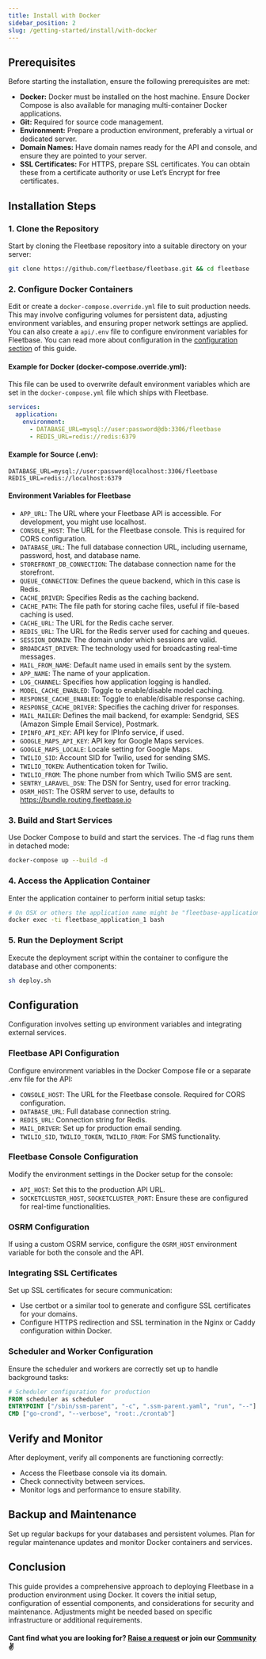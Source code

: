 ```yaml
---
title: Install with Docker
sidebar_position: 2
slug: /getting-started/install/with-docker
---
```


## Prerequisites

Before starting the installation, ensure the following prerequisites are met:

- **Docker:** Docker must be installed on the host machine. Ensure Docker Compose is also available for managing multi-container Docker applications.
- **Git:** Required for source code management.
- **Environment:** Prepare a production environment, preferably a virtual or dedicated server.
- **Domain Names:** Have domain names ready for the API and console, and ensure they are pointed to your server.
- **SSL Certificates:** For HTTPS, prepare SSL certificates. You can obtain these from a certificate authority or use Let’s Encrypt for free certificates.

## Installation Steps

### 1. Clone the Repository

Start by cloning the Fleetbase repository into a suitable directory on your server:
```bash
git clone https://github.com/fleetbase/fleetbase.git && cd fleetbase
```

### 2. Configure Docker Containers

Edit or create a `docker-compose.override.yml` file to suit production needs. This may involve configuring volumes for persistent data, adjusting environment variables, and ensuring proper network settings are applied. You can also create a `api/.env` file to configure environment variables for Fleetbase. You can read more about configuration in the [configuration section](/getting-started/configuration) of this guide.

#### Example for Docker (docker-compose.override.yml):

This file can be used to overwrite default environment variables which are set in the `docker-compose.yml` file which ships with Fleetbase.

```yaml
services:
  application:
    environment:
      - DATABASE_URL=mysql://user:password@db:3306/fleetbase
      - REDIS_URL=redis://redis:6379
```

#### Example for Source (.env):

```plaintext
DATABASE_URL=mysql://user:password@localhost:3306/fleetbase
REDIS_URL=redis://localhost:6379
```

#### Environment Variables for Fleetbase

- `APP_URL`: The URL where your Fleetbase API is accessible. For development, you might use localhost.
- `CONSOLE_HOST`: The URL for the Fleetbase console. This is required for CORS configuration.
- `DATABASE_URL`: The full database connection URL, including username, password, host, and database name.
- `STOREFRONT_DB_CONNECTION`: The database connection name for the storefront.
- `QUEUE_CONNECTION`: Defines the queue backend, which in this case is Redis.
- `CACHE_DRIVER`: Specifies Redis as the caching backend.
- `CACHE_PATH`: The file path for storing cache files, useful if file-based caching is used.
- `CACHE_URL`: The URL for the Redis cache server.
- `REDIS_URL`: The URL for the Redis server used for caching and queues.
- `SESSION_DOMAIN`: The domain under which sessions are valid.
- `BROADCAST_DRIVER`: The technology used for broadcasting real-time messages.
- `MAIL_FROM_NAME`: Default name used in emails sent by the system.
- `APP_NAME`: The name of your application.
- `LOG_CHANNEL`: Specifies how application logging is handled.
- `MODEL_CACHE_ENABLED`: Toggle to enable/disable model caching.
- `RESPONSE_CACHE_ENABLED`: Toggle to enable/disable response caching.
- `RESPONSE_CACHE_DRIVER`: Specifies the caching driver for responses.
- `MAIL_MAILER`: Defines the mail backend, for example: Sendgrid, SES (Amazon Simple Email Service), Postmark.
- `IPINFO_API_KEY`: API key for IPInfo service, if used.
- `GOOGLE_MAPS_API_KEY`: API key for Google Maps services.
- `GOOGLE_MAPS_LOCALE`: Locale setting for Google Maps.
- `TWILIO_SID`: Account SID for Twilio, used for sending SMS.
- `TWILIO_TOKEN`: Authentication token for Twilio.
- `TWILIO_FROM`: The phone number from which Twilio SMS are sent.
- `SENTRY_LARAVEL_DSN`: The DSN for Sentry, used for error tracking.
- `OSRM_HOST`: The OSRM server to use, defaults to https://bundle.routing.fleetbase.io

### 3. Build and Start Services

Use Docker Compose to build and start the services. The -d flag runs them in detached mode:
```bash
docker-compose up --build -d
```

### 4. Access the Application Container

Enter the application container to perform initial setup tasks:
```bash
# On OSX or others the application name might be "fleetbase-application-1"
docker exec -ti fleetbase_application_1 bash
```

### 5. Run the Deployment Script

Execute the deployment script within the container to configure the database and other components:
```bash
sh deploy.sh
```

## Configuration

Configuration involves setting up environment variables and integrating external services.

### Fleetbase API Configuration

Configure environment variables in the Docker Compose file or a separate .env file for the API:

- `CONSOLE_HOST`: The URL for the Fleetbase console. Required for CORS configuration.
- `DATABASE_URL`: Full database connection string.
- `REDIS_URL`: Connection string for Redis.
- `MAIL_DRIVER`: Set up for production email sending.
- `TWILIO_SID`, `TWILIO_TOKEN`, `TWILIO_FROM`: For SMS functionality.

### Fleetbase Console Configuration

Modify the environment settings in the Docker setup for the console:

- `API_HOST`: Set this to the production API URL.
- `SOCKETCLUSTER_HOST`, `SOCKETCLUSTER_PORT`: Ensure these are configured for real-time functionalities.

### OSRM Configuration

If using a custom OSRM service, configure the `OSRM_HOST` environment variable for both the console and the API.

### Integrating SSL Certificates

Set up SSL certificates for secure communication:

- Use certbot or a similar tool to generate and configure SSL certificates for your domains.
- Configure HTTPS redirection and SSL termination in the Nginx or Caddy configuration within Docker.

### Scheduler and Worker Configuration
Ensure the scheduler and workers are correctly set up to handle background tasks:

```dockerfile
# Scheduler configuration for production
FROM scheduler as scheduler
ENTRYPOINT ["/sbin/ssm-parent", "-c", ".ssm-parent.yaml", "run", "--"]
CMD ["go-crond", "--verbose", "root:./crontab"]
```

## Verify and Monitor

After deployment, verify all components are functioning correctly:

- Access the Fleetbase console via its domain.
- Check connectivity between services.
- Monitor logs and performance to ensure stability.

## Backup and Maintenance

Set up regular backups for your databases and persistent volumes. Plan for regular maintenance updates and monitor Docker containers and services.

## Conclusion

This guide provides a comprehensive approach to deploying Fleetbase in a production environment using Docker. It covers the initial setup, configuration of essential components, and considerations for security and maintenance. Adjustments might be needed based on specific infrastructure or additional requirements.

#### Cant find what you are looking for? [Raise a request](https://github.com/fleetbase/docs/issues) or join our [Community](https://discord.gg/HnTqQ6zAVn) ✌️ 